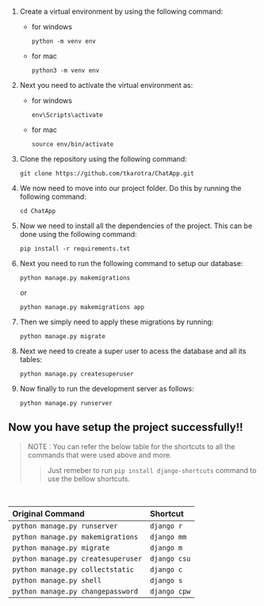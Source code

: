 1. Create a virtual environment by using the following command:
    * for windows
        ```
        python -m venv env
        ```
    * for mac
        ```
        python3 -m venv env
        ```
    
2. Next you need to activate the virtual environment as:
    * for windows
        ```
        env\Scripts\activate
        ```
    * for mac
        ```
        source env/bin/activate
        ```

3. Clone the repository using the following command:
    ```
    git clone https://github.com/tkarotra/ChatApp.git
    ```

4. We  now need to move into our project folder. Do this by running the following command:
    ```
    cd ChatApp
    ```

5. Now we need to install all the dependencies of the project. This can be done using the following command:
    ```
    pip install -r requirements.txt
    ```

6. Next you need to run the following command to setup our database:
    ```
    python manage.py makemigrations
    ```
    or
    ```
    python manage.py makemigrations app
    ```

7. Then we simply need to apply these migrations by running:
    ```
    python manage.py migrate
    ```

8. Next we need to create a super user to acess the database and all its tables:
    ```
    python manage.py createsuperuser
    ```

9. Now finally to run the development server as follows:
    ```
    python manage.py runserver
    ```

## Now you have setup the project successfully!!


> NOTE : You can refer the below table for the shortcuts to all the commands that were used above and more.
>
>> Just remeber to run `pip install django-shortcuts` command to use the bellow shortcuts.

<br />

|Original Command|Shortcut|
|:---|:---|
|```python manage.py runserver```|```django r```|
|```python manage.py makemigrations```|```django mm```|
|```python manage.py migrate```|```django m```|
|```python manage.py createsuperuser```|```django csu```|
|```python manage.py collectstatic```|```django c```|
|```python manage.py shell```|```django s```|
|```python manage.py changepassword```|```django cpw```|
